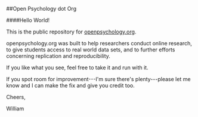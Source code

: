 ##Open Psychology dot Org

####Hello World!

This is the public repository for
[openpsychology.org](http://openpsychology.org).

openpsychology.org was built to help researchers conduct online
research, to give students access to real world data sets, and
to further efforts concerning replication and reproducibility.

If you like what you see, feel free to take it and run with it.

If you spot room for improvement---I'm sure there's plenty---please
let me know and I can make the fix and give you credit too.

Cheers,

William